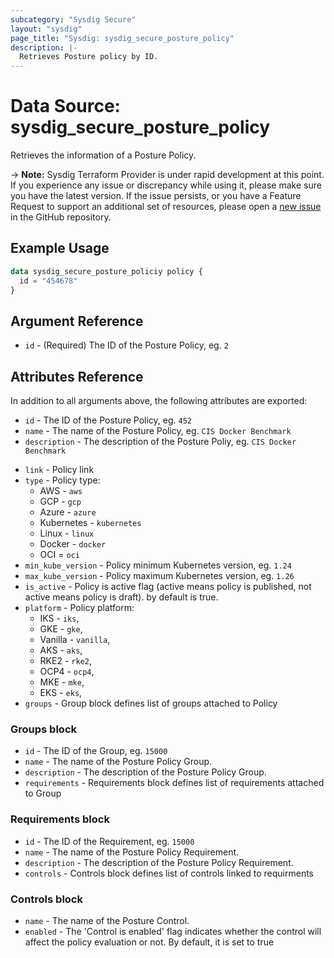 ```yaml
---
subcategory: "Sysdig Secure"
layout: "sysdig"
page_title: "Sysdig: sysdig_secure_posture_policy"
description: |-
  Retrieves Posture policy by ID.
---
```


# Data Source: sysdig_secure_posture_policy

Retrieves the information of a Posture Policy.

-> **Note:** Sysdig Terraform Provider is under rapid development at this point. If you experience any issue or discrepancy while using it, please make sure you have the latest version. If the issue persists, or you have a Feature Request to support an additional set of resources, please open a [new issue](https://github.com/sysdiglabs/terraform-provider-sysdig/issues/new) in the GitHub repository.

## Example Usage

```terraform
data sysdig_secure_posture_policiy policy {
  id = "454678"
}
```

## Argument Reference

- `id` - (Required) The ID of the Posture Policy, eg. `2`

## Attributes Reference

In addition to all arguments above, the following attributes are exported:

- `id` - The ID of the Posture Policy, eg. `452`
- `name` - The name of the Posture Policy, eg. `CIS Docker Benchmark`
- `description` - The description of the Posture Poliy,  eg. `CIS Docker Benchmark`
* `link` - Policy link
* `type` - Policy type:
  - AWS - `aws`
  - GCP - `gcp`
  - Azure - `azure`
  - Kubernetes - `kubernetes`
  - Linux - `linux`
  - Docker - `docker`
  - OCI = `oci`
* `min_kube_version` - Policy minimum Kubernetes version, eg. `1.24`
* `max_kube_version` - Policy maximum Kubernetes version, eg. `1.26`
* `is_active` - Policy is active flag (active means policy is published, not active means policy is draft). by default is true.
* `platform` - Policy platform: 
    - IKS -     `iks`,
    - GKE -     `gke`,
    - Vanilla -  `vanilla`,
    - AKS -     `aks`,
    - RKE2 -     `rke2`,
    - OCP4  -     `ocp4`,
    - MKE  -      `mke`,
    - EKS  -     `eks`,
* `groups` - Group block defines list of groups attached to Policy

### Groups block
- `id` - The ID of the Group, eg. `15000`
- `name` - The name of the Posture Policy Group.
- `description` - The description of the Posture Policy Group.
- `requirements` - Requirements block defines list of requirements attached to Group

### Requirements block
- `id` - The ID of the Requirement, eg. `15000`
- `name` - The name of the Posture Policy Requirement.
- `description` - The description of the Posture Policy Requirement.
- `controls` - Controls block defines list of controls linked to requirments

### Controls block
- `name` - The name of the Posture Control.
- `enabled` - The 'Control is enabled' flag indicates whether the control will affect the policy evaluation or not. By default, it is set to true
